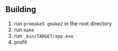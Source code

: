 ## Building

1. run `premake5 gmake2` in the root directory
2. run `make`
3. run `_bin/TARGET/app.exe`
4. profit
